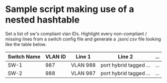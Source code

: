 # Sample script making use of a nested hashtable
Set a list of sw's compliant vlan IDs. Highlight every non-compliant / missing lines from a switch config file and generate a .json/.csv file looking like the table below.

| Switch Name |   VLAN ID |   Line 1 |         Line 2         | ... | 
|-------------|-----------|----------|------------------------|-----|
|     SW-1    |     987   | VLAN 988 | port hybrid tagged ... | ... |
|     SW-2    |     988   | VLAN 987 | port hybrid tagged ... | ... |
